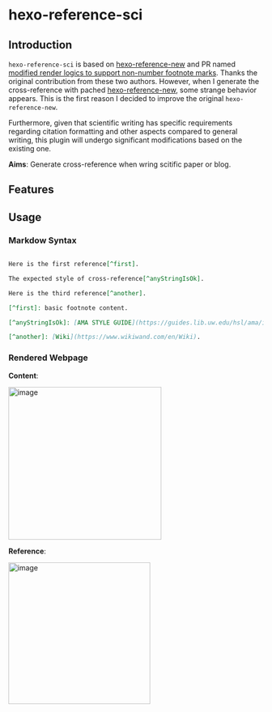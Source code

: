 # hexo-reference-sci

## Introduction 

`hexo-reference-sci` is based on [hexo-reference-new](https://github.com/kchen0x/hexo-reference) and PR named [modified render logics to support non-number footnote marks](https://github.com/kchen0x/hexo-reference/pull/12). Thanks the original contribution from these two authors. However, when I generate the cross-reference with pached [hexo-reference-new](https://github.com/kchen0x/hexo-reference), some strange behavior appears. This is the first reason I decided to improve the original `hexo-reference-new`.

Furthermore, given that scientific writing has specific requirements regarding citation formatting and other aspects compared to general writing, this plugin will undergo significant modifications based on the existing one.

**Aims**: Generate cross-reference when wring scitific paper or blog.

## Features


## Usage

### Markdow Syntax

```markdown

Here is the first reference[^first].

The expected style of cross-reference[^anyStringIsOk].

Here is the third reference[^another].

[^first]: basic footnote content.

[^anyStringIsOk]: [AMA STYLE GUIDE](https://guides.lib.uw.edu/hsl/ama/intext).

[^another]: [Wiki](https://www.wikiwand.com/en/Wiki).

```

### Rendered Webpage

**Content**: 

<img width="302" alt="image" src="https://github.com/nirvana6/hexo-reference-sci/assets/2957421/8433df93-77d6-462d-ad21-88d6e52f6399">


**Reference**: 

<img width="280" alt="image" src="https://github.com/nirvana6/hexo-reference-sci/assets/2957421/1280a24b-c26c-4443-907f-5d13670653d1">



